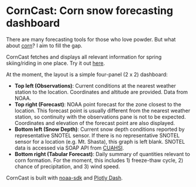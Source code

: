 # CornCast: Corn snow forecasting dashboard
There are many forecasting tools for those who love powder. But what about [corn](https://opensnow.com/news/post/spring-skiing-explained)? I aim to fill the gap.

CornCast fetches and displays all relevant information for spring skiing/riding in one place. Try it out [here](http://3.101.155.217:7000/).

At the moment, the layout is a simple four-panel (2 x 2) dashboard:

 * **Top left (Observations)**: Current conditions at the nearest weather station to the location. Coordinates and altitude are provided. Data from NOAA.
 * **Top right (Forecast)**: NOAA point forecast for the zone closest to the location. This forecast point is usually different from the nearest weather station, so continuity with the observations pane is not to be expected. Coordinates and elevation of the forecast point are also displayed.
 * **Bottom left (Snow Depth)**: Current snow depth conditions reported by representative SNOTEL sensor. If there is no representative SNOTEL sensor for a location (e.g. Mt. Shasta), this graph is left blank. SNOTEL data is accessed via SOAP API from [CUAHSI](https://www.cuahsi.org/).
 * **Bottom right (Tabular Forecast)**: Daily summary of quantities relevant to corn formation. For the moment, this includes 1) freeze-thaw cycle, 2) chance of precipitation, and 3) wind speed.

CornCast is built with [noaa-sdk](https://github.com/paulokuong/noaa) and [Plotly Dash](https://dash.plotly.com/).
